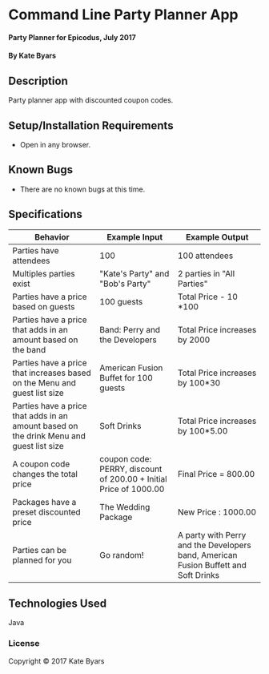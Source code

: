 

# Command Line Party Planner App

#### Party Planner for Epicodus, July 2017

#### By Kate Byars

## Description
Party planner app with discounted coupon codes.

## Setup/Installation Requirements

* Open in any browser.

## Known Bugs

* There are no known bugs at this time.

## Specifications

|      Behavior      |    Example Input   |   Example Output  |
| ------------------ | ------------------ | ----------------- |
| Parties have attendees | 100  |  100 attendees |
| Multiples parties exist  | "Kate's Party" and "Bob's Party" | 2 parties in "All Parties" |
| Parties have a price based on guests  | 100 guests  | Total Price - 10 *100 |
| Parties have a price that adds in an amount based on the band | Band: Perry and the Developers  | Total Price increases by 2000 |
| Parties have a price that increases based on the Menu and guest list size | American Fusion Buffet for 100 guests | Total Price increases by 100*30  |
| Parties have a price that adds in an amount based on the drink Menu and guest list size | Soft Drinks  | Total Price increases by 100*5.00 |
| A coupon code changes the total price  | coupon code: PERRY, discount of 200.00 + Initial Price of 1000.00 | Final Price = 800.00  |
| Packages have a preset discounted price | The Wedding Package |  New Price : 1000.00 |
| Parties can be planned for you  | Go random! | A party with Perry and the Developers band, American Fusion Buffett and Soft Drinks  |


## Technologies Used

Java

### License

Copyright &copy; 2017 Kate Byars
